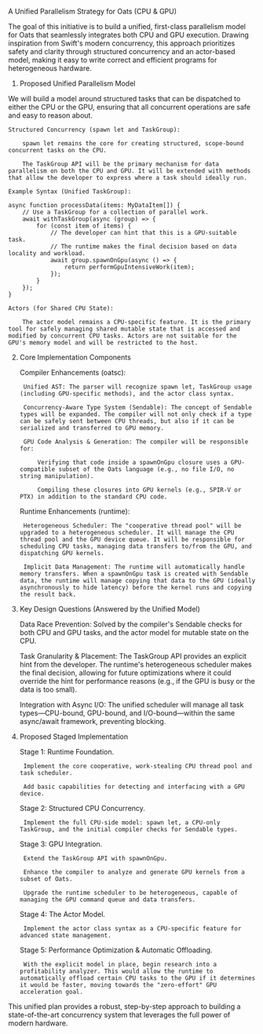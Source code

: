 A Unified Parallelism Strategy for Oats (CPU & GPU)

The goal of this initiative is to build a unified, first-class parallelism model for Oats that seamlessly integrates both CPU and GPU execution. Drawing inspiration from Swift's modern concurrency, this approach prioritizes safety and clarity through structured concurrency and an actor-based model, making it easy to write correct and efficient programs for heterogeneous hardware.
1. Proposed Unified Parallelism Model

We will build a model around structured tasks that can be dispatched to either the CPU or the GPU, ensuring that all concurrent operations are safe and easy to reason about.

    Structured Concurrency (spawn let and TaskGroup):

        spawn let remains the core for creating structured, scope-bound concurrent tasks on the CPU.

        The TaskGroup API will be the primary mechanism for data parallelism on both the CPU and GPU. It will be extended with methods that allow the developer to express where a task should ideally run.

    Example Syntax (Unified TaskGroup):

    async function processData(items: MyDataItem[]) {
        // Use a TaskGroup for a collection of parallel work.
        await withTaskGroup(async (group) => {
            for (const item of items) {
                // The developer can hint that this is a GPU-suitable task.
                // The runtime makes the final decision based on data locality and workload.
                await group.spawnOnGpu(async () => {
                    return performGpuIntensiveWork(item);
                });
            }
        });
    }

    Actors (for Shared CPU State):

        The actor model remains a CPU-specific feature. It is the primary tool for safely managing shared mutable state that is accessed and modified by concurrent CPU tasks. Actors are not suitable for the GPU's memory model and will be restricted to the host.

2. Core Implementation Components

    Compiler Enhancements (oatsc):

        Unified AST: The parser will recognize spawn let, TaskGroup usage (including GPU-specific methods), and the actor class syntax.

        Concurrency-Aware Type System (Sendable): The concept of Sendable types will be expanded. The compiler will not only check if a type can be safely sent between CPU threads, but also if it can be serialized and transferred to GPU memory.

        GPU Code Analysis & Generation: The compiler will be responsible for:

            Verifying that code inside a spawnOnGpu closure uses a GPU-compatible subset of the Oats language (e.g., no file I/O, no string manipulation).

            Compiling these closures into GPU kernels (e.g., SPIR-V or PTX) in addition to the standard CPU code.

    Runtime Enhancements (runtime):

        Heterogeneous Scheduler: The "cooperative thread pool" will be upgraded to a heterogeneous scheduler. It will manage the CPU thread pool and the GPU device queue. It will be responsible for scheduling CPU tasks, managing data transfers to/from the GPU, and dispatching GPU kernels.

        Implicit Data Management: The runtime will automatically handle memory transfers. When a spawnOnGpu task is created with Sendable data, the runtime will manage copying that data to the GPU (ideally asynchronously to hide latency) before the kernel runs and copying the result back.

3. Key Design Questions (Answered by the Unified Model)

    Data Race Prevention: Solved by the compiler's Sendable checks for both CPU and GPU tasks, and the actor model for mutable state on the CPU.

    Task Granularity & Placement: The TaskGroup API provides an explicit hint from the developer. The runtime's heterogeneous scheduler makes the final decision, allowing for future optimizations where it could override the hint for performance reasons (e.g., if the GPU is busy or the data is too small).

    Integration with Async I/O: The unified scheduler will manage all task types—CPU-bound, GPU-bound, and I/O-bound—within the same async/await framework, preventing blocking.

4. Proposed Staged Implementation

    Stage 1: Runtime Foundation.

        Implement the core cooperative, work-stealing CPU thread pool and task scheduler.

        Add basic capabilities for detecting and interfacing with a GPU device.

    Stage 2: Structured CPU Concurrency.

        Implement the full CPU-side model: spawn let, a CPU-only TaskGroup, and the initial compiler checks for Sendable types.

    Stage 3: GPU Integration.

        Extend the TaskGroup API with spawnOnGpu.

        Enhance the compiler to analyze and generate GPU kernels from a subset of Oats.

        Upgrade the runtime scheduler to be heterogeneous, capable of managing the GPU command queue and data transfers.

    Stage 4: The Actor Model.

        Implement the actor class syntax as a CPU-specific feature for advanced state management.

    Stage 5: Performance Optimization & Automatic Offloading.

        With the explicit model in place, begin research into a profitability analyzer. This would allow the runtime to automatically offload certain CPU tasks to the GPU if it determines it would be faster, moving towards the "zero-effort" GPU acceleration goal.

This unified plan provides a robust, step-by-step approach to building a state-of-the-art concurrency system that leverages the full power of modern hardware.